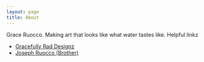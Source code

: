 ```yaml
---
layout: page
title: About
---
```


Grace Ruocco. Making art that looks like what water tastes like.
Helpful linkz
- [Gracefully Rad Designz](http://gracefullyraddesignz.etsy.com)
- [Joseph Ruocco (Brother)](http://josephruocco.net)
